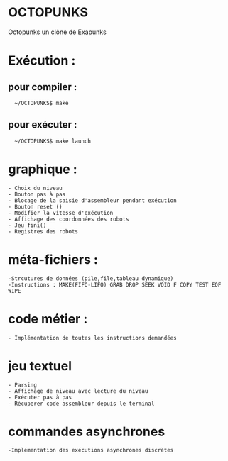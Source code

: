# OCTOPUNKS
Octopunks un clône de Exapunks

# Exécution :
## pour compiler :
      ~/OCTOPUNKS$ make
## pour exécuter :
      ~/OCTOPUNKS$ make launch

# graphique :
	- Choix du niveau
	- Bouton pas à pas
	- Blocage de la saisie d'assembleur pendant exécution
	- Bouton reset ()
	- Modifier la vitesse d'exécution
	- Affichage des coordonnées des robots
	- Jeu fini()
	- Registres des robots 
# méta-fichiers : 
	-Strcutures de données (pile,file,tableau dynamique)
	-Instructions : MAKE(FIFO-LIFO) GRAB DROP SEEK VOID F COPY TEST EOF WIPE

# code métier :
	- Implémentation de toutes les instructions demandées 
# jeu textuel
	- Parsing 
	- Affichage de niveau avec lecture du niveau 
	- Exécuter pas à pas 
	- Récuperer code assembleur depuis le terminal
# commandes asynchrones
	-Implémentation des exécutions asynchrones discrètes 
